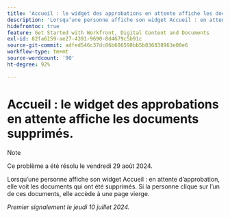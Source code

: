 ```yaml
---
title: 'Accueil : le widget des approbations en attente affiche les documents supprimés'
description: 'Lorsqu’une personne affiche son widget Accueil : en attente d’approbation, elle voit les documents qui ont été supprimés. Si la personne clique sur l’un de ces documents, elle accède à une page vierge.'
hidefromtoc: true
feature: Get Started with Workfront, Digital Content and Documents
exl-id: 82fa6159-ae27-4391-9690-8d4679c5b91c
source-git-commit: adfed546c37dc86b686598bb5b836838963e00e6
workflow-type: tm+mt
source-wordcount: '90'
ht-degree: 92%

---
```


# Accueil : le widget des approbations en attente affiche les documents supprimés.

>[!NOTE]
>
>Ce problème a été résolu le vendredi 29 août 2024.

Lorsqu’une personne affiche son widget Accueil : en attente d’approbation, elle voit les documents qui ont été supprimés. Si la personne clique sur l’un de ces documents, elle accède à une page vierge.

_Premier signalement le jeudi 10 juillet 2024._
